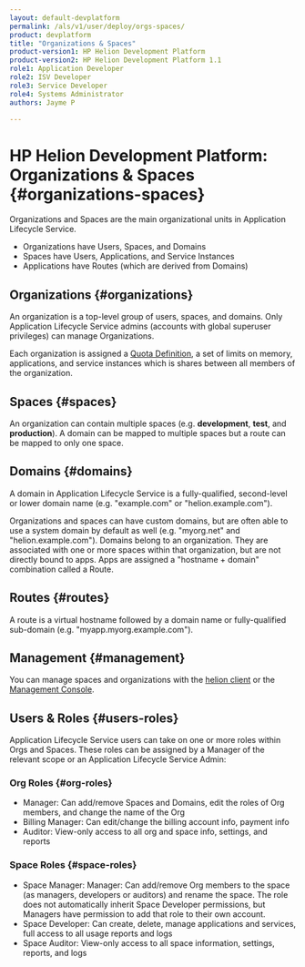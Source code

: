 ```yaml
---
layout: default-devplatform
permalink: /als/v1/user/deploy/orgs-spaces/
product: devplatform
title: "Organizations & Spaces"
product-version1: HP Helion Development Platform
product-version2: HP Helion Development Platform 1.1
role1: Application Developer 
role2: ISV Developer
role3: Service Developer
role4: Systems Administrator
authors: Jayme P

---
```

<!--PUBLISHED-->

# HP Helion Development Platform: Organizations & Spaces {#organizations-spaces}

Organizations and Spaces are the main organizational units in Application Lifecycle Service.

-   Organizations have Users, Spaces, and Domains
-   Spaces have Users, Applications, and Service Instances
-   Applications have Routes (which are derived from Domains)

## Organizations {#organizations}

An organization is a top-level group of users, spaces, and domains. Only
Application Lifecycle Service admins (accounts with global superuser privileges) can manage
Organizations.

Each organization is assigned a [Quota Definition](/als/v1/admin/server/configuration/#server-config-quota-definitions), a set of limits on memory, applications, and service instances which is shares between all members of the organization.

## Spaces {#spaces}

An organization can contain multiple spaces (e.g. **development**,
**test**, and **production**). A domain can be mapped to multiple spaces
but a route can be mapped to only one space.

## Domains {#domains}

A domain in Application Lifecycle Service is a fully-qualified, second-level or lower domain name (e.g. "example.com" or "helion.example.com").

Organizations and spaces can have custom domains, but are often able to use a system domain by default as well (e.g. "myorg.net" and "helion.example.com"). Domains belong to an organization. They are associated with one or more spaces within that organization, but are not directly bound to apps. Apps are assigned a "hostname + domain" combination called a Route.

## Routes {#routes}

A route is a virtual hostname followed by a domain name or
fully-qualified sub-domain (e.g. "myapp.myorg.example.com").

## Management {#management}

You can manage spaces and organizations with the [helion client](/als/v1/user/client) or the [Management Console](/als/v1/user/console).

## Users & Roles {#users-roles}

Application Lifecycle Service users can take on one or more roles within Orgs and Spaces. These roles can be assigned by a Manager of the relevant scope or an Application Lifecycle Service Admin:

### Org Roles {#org-roles}

-   Manager: Can add/remove Spaces and Domains, edit the roles of Org members, and change the name of the Org 
-   Billing Manager: Can edit/change the billing account info, payment info
-   Auditor: View-only access to all org and space info, settings, and reports

### Space Roles {#space-roles}

-   Space Manager: Manager: Can add/remove Org members to the space (as managers, developers or auditors) and rename the space. The role does not automatically inherit Space Developer permissions, but Managers have permission to add that role to their own account. 
-   Space Developer: Can create, delete, manage applications and services, full access to all usage reports and logs
-   Space Auditor: View-only access to all space information, settings, reports, and logs
